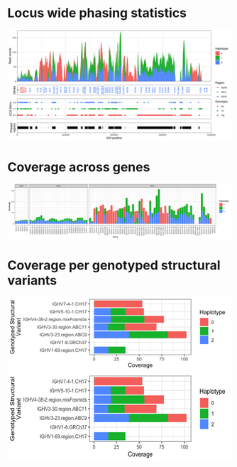 # Locus wide phasing statistics
![image](plots.png)
# Coverage across genes
![image](plots_3.png)
# Coverage per genotyped structural variants
![image](plots_1.png)
<img src="plots_1.png" width="600" height="200">

